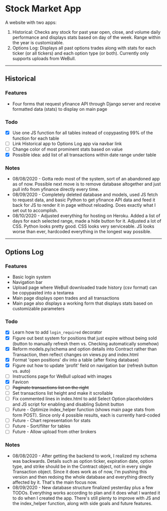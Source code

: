 # Stock Market App
A website with two apps:
1. Historical: Checks any stock for past year open, close, and volume daily performance and displays stats based on day of the week.
    Range within the year is customizable.
2. Options Log: Displays all past options trades along with stats for each ticker (or all tickers) and each option type (or both).
    Currently only supports uploads from WeBull.
---
## Historical
### Features
- Four forms that request yfinance API through Django server and receive formatted data (stats) to display on main page
### Todo
- [x] Use one JS function for all tables instead of copypasting 99% of the function for each table
- [ ] Link Historical app to Options Log app via navbar link
- [ ] Change color of most prominent stats based on value
- [x] Possible idea: add list of all transactions within date range under table
### Notes
 - 08/08/2020 - Gotta redo most of the system, sort of an abandoned app as of now. Possible next move is to remove database altogether and just pull info from yfinance directly every time.
 - 08/09/2020 - Completely deleted database and models, used JS fetch to request data, and basic Python to get yfinance API data and feed it back for JS to render it in page without reloading. Does exactly what I set out to accomplish.
 - 08/10/2020 - Adjusted everything for hosting on Heroku. Added a list of days for each selected range, made a hide button for it. Adjusted a lot of CSS. Python looks pretty good. CSS looks very serviceable. JS looks worse than ever, hardcoded everything in the longest way possible.

---
## Options Log
### Features
- Basic login system
- Navigation bar
- Upload page where WeBull downloaded trade history (csv format) can be copypasted into a textarea
- Main page displays open trades and all transactions
- Main page also displays a working form that displays stats based on customizable parameters
### Todo
- [x] Learn how to add `login_required` decorator
- [x] Figure out best system for positions that just expire without being sold (button to manually refresh them vs. Checking automatically somehow)
- [x] Reform models.py/schema and option details into Contract rather than Transaction, then reflect changes on views.py and index.html
- [x] Format 'open positions' div into a table (after fixing database)
- [x] Figure out how to update 'profit' field on navigation bar (refresh button vs. auto)
- [ ] Instructions page for WeBull upload with images
- [x] Favicon
- [ ] ~~Paginate transactions list on the right~~
- [ ] Set transactions list height and make it scrollable
- [ ] Fix commented lines in index.html to add Select Option placeholders and JS script for enabling and disabling Submit button
- [ ] Future - Optimize index_helper function (shows main page stats from form POST). Since only 4 possible results, each is currently hard-coded
- [ ] Future - Chart representation for stats
- [ ] Future - Sort/filter for tables
- [ ] Future - Allow upload from other brokers
### Notes
 - 08/08/2020 - After getting the backend to work, I realized my schema was backwards. Details such as option ticker, expiration date, option type, and strike should be in the Contract object, not in every single Transaction object. Since it does work as of now, I'm pushing this version and then redoing the whole database and everything directly affected by it. That's the main focus now.
 - 08/09/2020 - New database structure finalized yesterday plus a few TODOs. Everything works according to plan and it does what I wanted it to do when I created the app. There's still plenty to improve with JS and the index_helper function, along with side goals and future features.